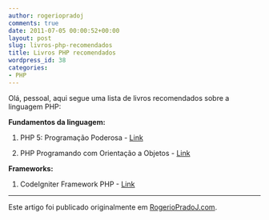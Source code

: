 ```yaml
---
author: rogeriopradoj
comments: true
date: 2011-07-05 00:00:52+00:00
layout: post
slug: livros-php-recomendados
title: Livros PHP recomendados
wordpress_id: 38
categories:
- PHP
---
```


Olá, pessoal, aqui segue uma lista de livros recomendados sobre a linguagem PHP:

**Fundamentos da linguagem:**



	
  1. PHP 5: Programação Poderosa - [Link](http://altabooks.tempsite.ws/product_info.php?products_id=137&osCsid=)

	
  2. PHP Programando com Orientação a Objetos - [Link](http://novatec.com.br/livros/phpobj/)


**Frameworks:**



	
  1. CodeIgniter Framework PHP - [Link](http://novatec.com.br/livros/codeigniter/)




---

Este artigo foi publicado originalmente em [RogerioPradoJ.com](http://rogeriopradoj.com).

